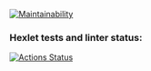 [![Maintainability](https://api.codeclimate.com/v1/badges/5a42af57ce0462a56e90/maintainability)](https://codeclimate.com/github/nyanyapushkina/python-project-49/maintainability)

### Hexlet tests and linter status:
[![Actions Status](https://github.com/nyanyapushkina/python-project-49/actions/workflows/hexlet-check.yml/badge.svg)](https://github.com/nyanyapushkina/python-project-49/actions)
